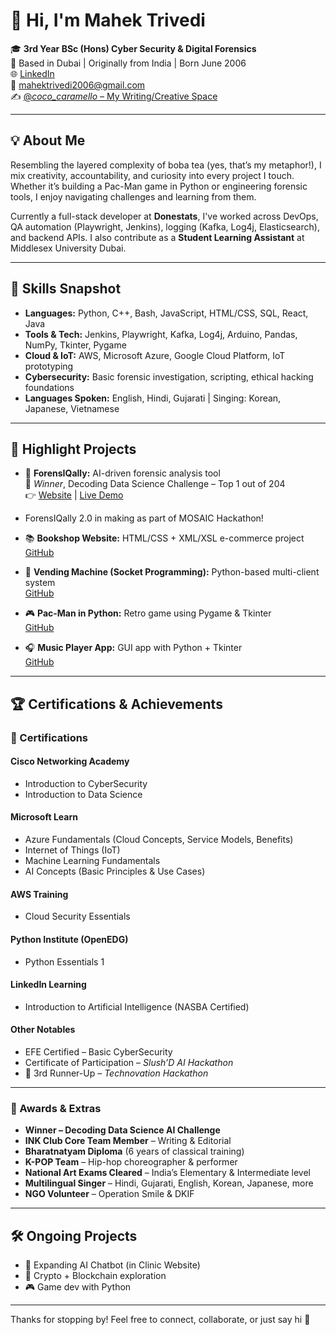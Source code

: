 # 👋 Hi, I'm Mahek Trivedi

🎓 **3rd Year BSc (Hons) Cyber Security & Digital Forensics**  
📍 Based in Dubai | Originally from India | Born June 2006  
🌐 [LinkedIn](https://www.linkedin.com/in/mahek-devang-trivedi-511a1b29a)  
📧 mahektrivedi2006@gmail.com  
✍️ [@_coco_caramello_ – My Writing/Creative Space](https://www.instagram.com/_coco_caramello_?igsh=MTViMjdkZm12M3o2Ng==)

---

## 💡 About Me

Resembling the layered complexity of boba tea (yes, that’s my metaphor!), I mix creativity, accountability, and curiosity into every project I touch. Whether it’s building a Pac-Man game in Python or engineering forensic tools, I enjoy navigating challenges and learning from them.

Currently a full-stack developer at **Donestats**, I've worked across DevOps, QA automation (Playwright, Jenkins), logging (Kafka, Log4j, Elasticsearch), and backend APIs. I also contribute as a **Student Learning Assistant** at Middlesex University Dubai.

---

## 💼 Skills Snapshot

- **Languages:** Python, C++, Bash, JavaScript, HTML/CSS, SQL, React, Java
- **Tools & Tech:** Jenkins, Playwright, Kafka, Log4j, Arduino, Pandas, NumPy, Tkinter, Pygame
- **Cloud & IoT:** AWS, Microsoft Azure, Google Cloud Platform, IoT prototyping
- **Cybersecurity:** Basic forensic investigation, scripting, ethical hacking foundations
- **Languages Spoken:** English, Hindi, Gujarati | Singing: Korean, Japanese, Vietnamese

---

## 🚀 Highlight Projects

- 🔎 **ForensIQally:** AI-driven forensic analysis tool  
  🥇 *Winner*, Decoding Data Science Challenge – Top 1 out of 204  
  👉 [Website](https://huggingface.co/spaces/ForensIQally/forensiqally) | [Live Demo](https://drive.google.com/drive/folders/1-aQ-A3Vj2IkyQAohewZBa4UdoLF_MJJY)

- ForensIQally 2.0 in making as part of MOSAIC Hackathon!

- 📚 **Bookshop Website:** HTML/CSS + XML/XSL e-commerce project  
  [GitHub](https://github.com/MahekTrivedi44/Book_Shop_Website)

- 🧃 **Vending Machine (Socket Programming):** Python-based multi-client system  
  [GitHub](https://github.com/MahekTrivedi44/Vending_Machine)

- 🎮 **Pac-Man in Python:** Retro game using Pygame & Tkinter  
  [GitHub](https://github.com/MahekTrivedi44/Pac_Man)

- 🎧 **Music Player App:** GUI app with Python + Tkinter  
  [GitHub](https://github.com/MahekTrivedi44/Music_Player)

---

## 🏆 Certifications & Achievements

### 📜 Certifications

#### **Cisco Networking Academy**
- Introduction to CyberSecurity  
- Introduction to Data Science

#### **Microsoft Learn**
- Azure Fundamentals (Cloud Concepts, Service Models, Benefits)  
- Internet of Things (IoT)  
- Machine Learning Fundamentals  
- AI Concepts (Basic Principles & Use Cases)

#### **AWS Training**
- Cloud Security Essentials

#### **Python Institute (OpenEDG)**
- Python Essentials 1

#### **LinkedIn Learning**
- Introduction to Artificial Intelligence (NASBA Certified)

#### **Other Notables**
- EFE Certified – Basic CyberSecurity  
- Certificate of Participation – *Slush’D AI Hackathon*  
- 🥉 3rd Runner-Up – *Technovation Hackathon*

---

### 🥇 Awards & Extras

- **Winner – Decoding Data Science AI Challenge**  
- **INK Club Core Team Member** – Writing & Editorial  
- **Bharatnatyam Diploma** (6 years of classical training)  
- **K-POP Team** – Hip-hop choreographer & performer  
- **National Art Exams Cleared** – India’s Elementary & Intermediate level  
- **Multilingual Singer** – Hindi, Gujarati, English, Korean, Japanese, more  
- **NGO Volunteer** – Operation Smile & DKIF

---

## 🛠 Ongoing Projects

- 🤖 Expanding AI Chatbot (in Clinic Website)  
- 🔐 Crypto + Blockchain exploration  
- 🎮 Game dev with Python

---

Thanks for stopping by! Feel free to connect, collaborate, or just say hi 💌
